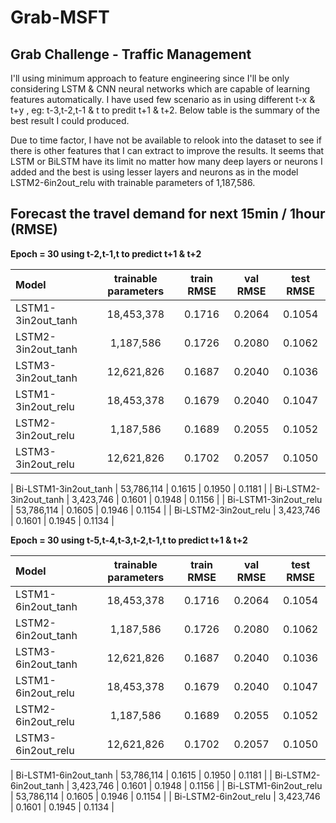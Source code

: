 # Grab-MSFT
## Grab Challenge - Traffic Management
I'll using minimum approach to feature engineering since I'll be only considering LSTM & CNN neural networks which are capable of learning features automatically. I have used few scenario as in using different t-x & t+y , eg: t-3,t-2,t-1 & t to predit t+1 & t+2. Below table
is the summary of the best result I could produced.

Due to time factor, I have not be available to relook into the dataset to see if there is other features that I can extract to improve the
results. It seems that LSTM or BiLSTM have its limit no matter how many deep layers or neurons I added and the best is using lesser layers and neurons as in the model LSTM2-6in2out_relu with trainable parameters of 1,187,586.


## Forecast the travel demand for next 15min / 1hour (RMSE)

**Epoch = 30 using t-2,t-1,t to predict t+1 & t+2**

| Model | trainable parameters  | train RMSE | val RMSE | test RMSE |
| :------------ |:---------------:| :-----:| :-----:| :-----:|
| LSTM1-3in2out_tanh  | 18,453,378 | 0.1716 | 0.2064 | 0.1054 |
| LSTM2-3in2out_tanh  | 1,187,586  | 0.1726 | 0.2080 | 0.1062 |
| LSTM3-3in2out_tanh  | 12,621,826 | 0.1687 | 0.2040 | 0.1036 |
| LSTM1-3in2out_relu  | 18,453,378 | 0.1679 | 0.2040 | 0.1047 |
| LSTM2-3in2out_relu  | 1,187,586  | 0.1689 | 0.2055 | 0.1052 |
| LSTM3-3in2out_relu  | 12,621,826 | 0.1702 | 0.2057 | 0.1050 |

| Bi-LSTM1-3in2out_tanh  | 53,786,114 | 0.1615 | 0.1950 | 0.1181 |
| Bi-LSTM2-3in2out_tanh  | 3,423,746  | 0.1601 | 0.1948 | 0.1156 |
| Bi-LSTM1-3in2out_relu  | 53,786,114 | 0.1605 | 0.1946 | 0.1154 |
| Bi-LSTM2-3in2out_relu  | 3,423,746  | 0.1601 | 0.1945 | 0.1134 |

**Epoch = 30 using t-5,t-4,t-3,t-2,t-1,t to predict t+1 & t+2**

| Model | trainable parameters  | train RMSE | val RMSE | test RMSE |
| :------------ |:---------------:| :-----:| :-----:| :-----:|
| LSTM1-6in2out_tanh  | 18,453,378 | 0.1716 | 0.2064 | 0.1054 |
| LSTM2-6in2out_tanh  | 1,187,586  | 0.1726 | 0.2080 | 0.1062 |
| LSTM3-6in2out_tanh  | 12,621,826 | 0.1687 | 0.2040 | 0.1036 |
| LSTM1-6in2out_relu  | 18,453,378 | 0.1679 | 0.2040 | 0.1047 |
| LSTM2-6in2out_relu  | 1,187,586  | 0.1689 | 0.2055 | 0.1052 |
| LSTM3-6in2out_relu  | 12,621,826 | 0.1702 | 0.2057 | 0.1050 |

| Bi-LSTM1-6in2out_tanh  | 53,786,114 | 0.1615 | 0.1950 | 0.1181 |
| Bi-LSTM2-6in2out_tanh  | 3,423,746  | 0.1601 | 0.1948 | 0.1156 |
| Bi-LSTM1-6in2out_relu  | 53,786,114 | 0.1605 | 0.1946 | 0.1154 |
| Bi-LSTM2-6in2out_relu  | 3,423,746  | 0.1601 | 0.1945 | 0.1134 |

